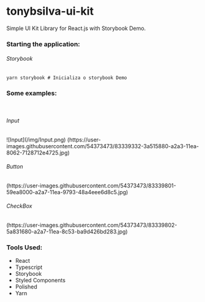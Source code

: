 <h1>tonybsilva-ui-kit</h1>
<span>Simple UI Kit Library for React.js with Storybook Demo.</span>


<h3>Starting the application:</h3>
<h6>Storybook</h6>

```
yarn storybook # Inicializa o storybook Demo
```

<h3>Some examples:</h3>
</br>
<h6>Input</h6>
![Input](/img/Input.png)
(https://user-images.githubusercontent.com/54373473/83339332-3a515880-a2a3-11ea-8062-7128712e4725.jpg)
</br>
<h6>Button</h6>
(https://user-images.githubusercontent.com/54373473/83339801-59ea8000-a2a7-11ea-9793-48a4eee6d8c5.jpg)
</br>
<h6>CheckBox</h6>
(https://user-images.githubusercontent.com/54373473/83339802-5a831680-a2a7-11ea-8c53-ba9d426bd283.jpg)
</br>

<p aling="center">



</p>

<h3>Tools Used:</h3>
<ul>
  <li>React</li>
  <li>Typescript</li>
  <li>Storybook</li>
  <li>Styled Components</li>
  <li>Polished</li>
  <li>Yarn</li>
</ul>

